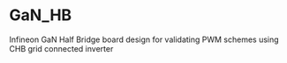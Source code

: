 # GaN_HB
Infineon GaN Half Bridge board design for validating PWM schemes using CHB grid connected inverter
